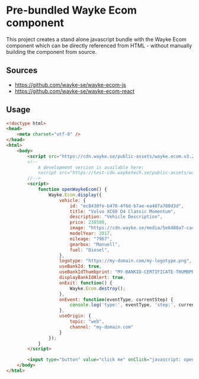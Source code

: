 # Pre-bundled Wayke Ecom component

This project creates a stand alone javascript bundle with the Wayke Ecom component which can be directly referenced from HTML - without manually building the component from source.

## Sources

- https://github.com/wayke-se/wayke-ecom-js
- https://github.com/wayke-se/wayke-ecom-react

## Usage

```html
<!doctype html>
<head>
    <meta charset="utf-8" />
</head>
<html>
    <body>
        <script src="https://cdn.wayke.se/public-assets/wayke.ecom.v3.2.1.js"></script>
        <!--
            A development version is available here:
            <script src="https://test-cdn.wayketech.se/public-assets/wayke.ecom.v3.1.0.js"></script>
        //-->
        <script>
            function openWaykeEcom() {
                Wayke.Ecom.display({
                    vehicle: {
                        id: "ec8430fe-b470-4f6d-b7ae-ea407a780d3d",
                        title: "Volvo XC60 D4 Classic Momentum",
                        description: "Vehicle Description",
                        price: 238500,
                        image: "https://cdn.wayke.se/media/5e6488a7-cac4-4cd1-8163-5cd4b49feb45/a3489ff8-8699-4da6-a812-91799f1534f8/380x253",
                        modelYear: 2017,
                        mileage: "7967",
                        gearbox: "Manuell",
                        fuel: "Diesel",
                    },
                    logotype: "https://my-domain.com/my-logotype.png",
                    useBankId: true,
                    useBankIdThumbprint: "MY-BANKID-CERTIFICATE-THUMBPRINT",
                    displayBankIdAlert: true,
                    onExit: function() {
                        Wayke.Ecom.destroy();
                    },
                    onEvent: function(eventType, currentStep) {
                        console.log('type:', eventType, 'step:', currentStep);
                    },
                    useOrigin: {
                        topic: "web",
                        channel: "my-domain.com"
                    }
                });
            }
        </script>

        <input type="button" value="click me" onClick="javascript: openWaykeEcom();" />
    </body>
</html>
```
